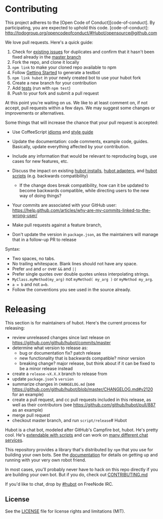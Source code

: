 
# Contributing

This project adheres to the [Open Code of Conduct][code-of-conduct]. By participating, you are expected to uphold this code.
[code-of-conduct]: http://todogroup.org/opencodeofconduct/#Hubot/opensource@github.com

We love pull requests. Here's a quick guide:

1. Check for [existing issues](https://github.com/github/hubot/issues) for duplicates and confirm that it hasn't been fixed already in the [master branch](https://github.com/github/hubot/commits/master)
2. Fork the repo, and clone it locally
3. `npm link` to make your cloned repo available to npm
4. Follow [Getting Started](docs/index.md) to generate a testbot
5. `npm link hubot` in your newly created bot to use your hubot fork
6. Create a new branch for your contribution
7. Add [tests](test/) (run with `npm test`)
8. Push to your fork and submit a pull request

At this point you're waiting on us. We like to at least comment on, if not
accept, pull requests within a few days. We may suggest some changes or improvements or alternatives.

Some things that will increase the chance that your pull request is accepted:

* Use CoffeeScript [idioms](http://arcturo.github.io/library/coffeescript/04_idioms.html) and [style guide](https://github.com/polarmobile/coffeescript-style-guide)
* Update the documentation: code comments, example code, guides. Basically,
  update everything affected by your contribution.
* Include any information that would be relevant to reproducing bugs, use cases for new features, etc.

* Discuss the impact on existing [hubot installs](docs/index.md), [hubot adapters](docs/adapters.md), and [hubot scripts](docs/scripting.md) (e.g. backwards compatibility)
  * If the change does break compatibility, how can it be updated to become backwards compatible, while directing users to the new way of doing things?
* Your commits are associated with your GitHub user: https://help.github.com/articles/why-are-my-commits-linked-to-the-wrong-user/
* Make pull requests against a feature branch,
* Don't update the version in `package.json`, as the maintainers will manage that in a follow-up PR to release

Syntax:

  * Two spaces, no tabs.
  * No trailing whitespace. Blank lines should not have any space.
  * Prefer `and` and `or` over `&&` and `||`
  * Prefer single quotes over double quotes unless interpolating strings.
  * `MyClass.myMethod(my_arg)` not `myMethod( my_arg )` or `myMethod my_arg`.
  * `a = b` and not `a=b`.
  * Follow the conventions you see used in the source already.

# Releasing

This section is for maintainers of hubot. Here's the current process for releasing:

* review unreleased changes since last release on https://github.com/github/hubot/commits/master
* determine what version to release as:
  * bug or documentation fix? patch release
  * new functionality that is backwards compatible? minor version
  * breaking change? major release, but think about if it can be fixed to be a minor release instead
* create a `release-vX.X.X` branch to release from
* update `package.json`'s `version`
* summarize changes in `CHANGELOG.md` (see https://github.com/github/hubot/blob/master/CHANGELOG.md#v2120 for an example)
* create a pull request, and cc pull requests included in this release, as well as their contributors (see https://github.com/github/hubot/pull/887 as an example)
* merge pull request
* checkout master branch, and run `script/release`# Hubot

Hubot is a chat bot, modeled after GitHub's Campfire bot, hubot. He's pretty
cool. He's [extendable with scripts](http://hubot.github.com/docs/#scripts) and can work on [many
different chat services](https://hubot.github.com/docs/adapters/).

This repository provides a library that's distributed by `npm` that you
use for building your own bots.  See the [documentation](http://hubot.github.com/docs)
for details on getting up and running with your very own robot friend.

In most cases, you'll probably never have to hack on this repo directly if you
are building your own bot. But if you do, check out [CONTRIBUTING.md](CONTRIBUTING.md)

If you'd like to chat, drop by [#hubot](http://webchat.freenode.net/?channels=#hubot) on FreeNode IRC.

## License

See the [LICENSE](LICENSE.md) file for license rights and limitations (MIT).
